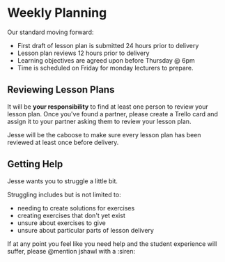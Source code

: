 # Weekly Planning

Our standard moving forward:

- First draft of lesson plan is submitted 24 hours prior to delivery
- Lesson plan reviews 12 hours prior to delivery
- Learning objectives are agreed upon before Thursday @ 6pm
- Time is scheduled on Friday for monday lecturers to prepare.

## Reviewing Lesson Plans

It will be **your responsibility** to find at least one person to review your lesson plan.
Once you've found a partner, please create a Trello card and assign it to your partner
asking them to review your lesson plan.

Jesse will be the caboose to make sure every lesson plan has been reviewed at least
once before delivery.

## Getting Help

Jesse wants you to struggle a little bit. 

Struggling includes but is not limited to:

- needing to create solutions for exercises
- creating exercises that don't yet exist
- unsure about exercises to give
- unsure about particular parts of lesson delivery

If at any point you feel like you
need help and the student experience will suffer, please @mention jshawl with a :siren: